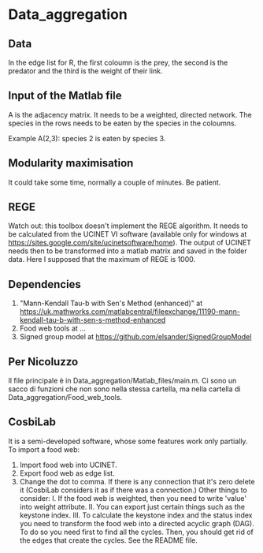 # Data_aggregation

## Data
In the edge list for R, the first coloumn is the prey, the second is the predator and the third is the weight of their link.

## Input of the Matlab file
A is the adjacency matrix. It needs to be a weighted, directed network.
The species in the rows needs to be eaten by the species in the coloumns.

Example
  A(2,3): species 2 is eaten by species 3.

## Modularity maximisation
It could take some time, normally a couple of minutes. Be patient.

## REGE
Watch out: this toolbox doesn't implement the REGE algorithm. It needs to be calculated from the UCINET VI software (available only for windows at https://sites.google.com/site/ucinetsoftware/home). The output of UCINET needs then to be transformed into a matlab matrix and saved in the folder data. Here I supposed that the maximum of REGE is 1000.

## Dependencies
1. "Mann-Kendall Tau-b with Sen's Method (enhanced)" at https://uk.mathworks.com/matlabcentral/fileexchange/11190-mann-kendall-tau-b-with-sen-s-method-enhanced
2. Food web tools at ...
3. Signed group model at https://github.com/elsander/SignedGroupModel

## Per Nicoluzzo
Il file principale è in Data_aggregation/Matlab_files/main.m. Ci sono un sacco di funzioni che non sono nella stessa cartella, ma nella cartella di Data_aggregation/Food_web_tools.

## CosbiLab
It is a semi-developed software, whose some features work only partially. To import a food web:
1. Import food web into UCINET.
2. Export food web as edge list.
3. Change the dot to comma. If there is any connection that it's zero delete it (CosbiLab considers it as if there was a connection.)
Other things to consider:
I. If the food web is weighted, then you need to write 'value' into weight attribute.
II. You can export just certain things such as the keystone index.
III. To calculate the keystone index and the status index you need to transform the food web into a directed acyclic graph (DAG). To do so you need first to find all the cycles. Then, you should get rid of the edges that create the cycles. See the README file. 
